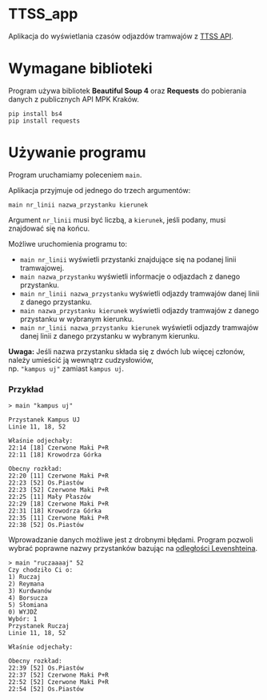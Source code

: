 # TTSS_app
Aplikacja do wyświetlania czasów odjazdów tramwajów z [TTSS API](http://ttss.krakow.pl/).

# Wymagane biblioteki
Program używa bibliotek **Beautiful Soup 4** oraz **Requests** do pobierania danych z publicznych API MPK Kraków.
```
pip install bs4
pip install requests
```

# Używanie programu
Program uruchamiamy poleceniem `main`.

Aplikacja przyjmuje od jednego do trzech argumentów:
```
main nr_linii nazwa_przystanku kierunek
```
Argument `nr_linii` musi być liczbą, a `kierunek`, jeśli podany, musi znajdować się na końcu.

Możliwe uruchomienia programu to:

* `main nr_linii` wyświetli przystanki znajdujące się na podanej linii tramwajowej.
* `main nazwa_przystanku` wyświetli informacje o odjazdach z danego przystanku.
* `main nr_linii nazwa_przystanku` wyświetli odjazdy tramwajów danej linii z danego przystanku.
* `main nazwa_przystanku kierunek` wyświetli odjazdy tramwajów z danego przystanku w wybranym kierunku.
* `main nr_linii nazwa_przystanku kierunek` wyświetli odjazdy tramwajów danej linii z danego przystanku w wybranym kierunku.

**Uwaga:** Jeśli nazwa przystanku składa się z dwóch lub więcej członów, należy umieścić ją wewnątrz cudzysłowiów,  
np. `"kampus uj"` zamiast `kampus uj`.

### Przykład
```
> main "kampus uj"

Przystanek Kampus UJ
Linie 11, 18, 52

Właśnie odjechały:
22:14 [18] Czerwone Maki P+R
22:11 [18] Krowodrza Górka

Obecny rozkład:
22:20 [11] Czerwone Maki P+R
22:23 [52] Os.Piastów
22:23 [52] Czerwone Maki P+R
22:25 [11] Mały Płaszów
22:29 [18] Czerwone Maki P+R
22:31 [18] Krowodrza Górka
22:35 [11] Czerwone Maki P+R
22:38 [52] Os.Piastów
```

Wprowadzanie danych możliwe jest z drobnymi błędami. Program pozwoli wybrać poprawne nazwy przystanków bazując na [odległości Levenshteina](https://pl.wikipedia.org/wiki/Odleg%C5%82o%C5%9B%C4%87_Levenshteina).

```
> main "ruczaaaaj" 52
Czy chodziło Ci o:
1) Ruczaj
2) Reymana
3) Kurdwanów
4) Borsucza
5) Słomiana
0) WYJDŹ
Wybór: 1
Przystanek Ruczaj
Linie 11, 18, 52

Właśnie odjechały:

Obecny rozkład:
22:39 [52] Os.Piastów
22:37 [52] Czerwone Maki P+R
22:52 [52] Czerwone Maki P+R
22:54 [52] Os.Piastów
```

